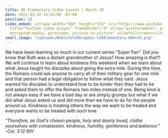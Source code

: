 ```yaml
---
title: DK Elementary Video Lesson | March 20
date: 2021-03-18 14:53:00 -07:00
position: 18
video_embed: <iframe width="560" height="315" src="https://www.youtube.com/embed/LZBvvX0zli0"
  title="YouTube video player" frameborder="0" allow="accelerometer; autoplay; clipboard-write;
  encrypted-media; gyroscope; picture-in-picture" allowfullscreen></iframe>
small_image: "/uploads/Website%20Graphic-%20Elementary-044ce3.png"
---
```


We have been learning so much in our current series "Super Fan". Did you know that Ruth was a distant grandmother of Jesus? How amazing is that?! We will continue to learn about kindness this weekend when we learn about what Jesus taught his disciples about going the extra mile. During this time, the Romans could ask anyone to carry all of their military gear for one mile and that person had a legal obligation to follow what they said. Jesus wanted his disciples to understand how to be kinder than they had to be and asked them to offer the Romans two miles instead of one. Being kind is not always easy if we have a bad day or are simply grumpy but what if we did what Jesus asked us and did more than we have to do for the people around us. Kindness is treating others the way we want to be treated and everyone wants to be treated with such love.

*"Therefore, as God's chosen people, holy and dearly loved, clothe yourselves with compassion, kindness, humility, gentleness and patience." -Col. 3:12 NIV*